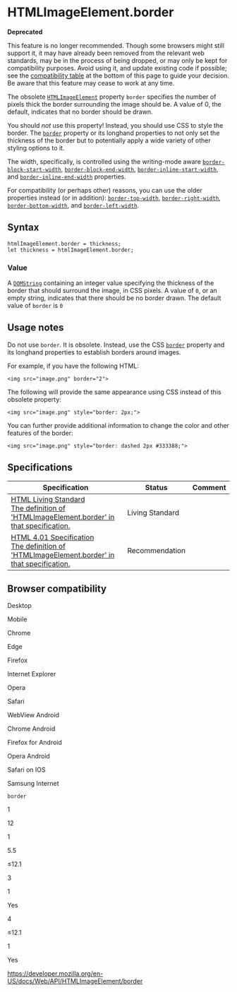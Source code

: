 # HTMLImageElement.border

**Deprecated**

This feature is no longer recommended. Though some browsers might still support it, it may have already been removed from the relevant web standards, may be in the process of being dropped, or may only be kept for compatibility purposes. Avoid using it, and update existing code if possible; see the [compatibility table](#browser_compatibility) at the bottom of this page to guide your decision. Be aware that this feature may cease to work at any time.

The obsolete [`HTMLImageElement`](../htmlimageelement) property `border` specifies the number of pixels thick the border surrounding the image should be. A value of 0, the default, indicates that no border should be drawn.

You should _not_ use this property! Instead, you should use CSS to style the border. The [`border`](https://developer.mozilla.org/en-US/docs/Web/CSS/border) property or its longhand properties to not only set the thickness of the border but to potentially apply a wide variety of other styling options to it.

The width, specifically, is controlled using the writing-mode aware [`border-block-start-width`](https://developer.mozilla.org/en-US/docs/Web/CSS/border-block-start-width), [`border-block-end-width`](https://developer.mozilla.org/en-US/docs/Web/CSS/border-block-end-width), [`border-inline-start-width`](https://developer.mozilla.org/en-US/docs/Web/CSS/border-inline-start-width), and [`border-inline-end-width`](https://developer.mozilla.org/en-US/docs/Web/CSS/border-inline-end-width) properties.

For compatibility (or perhaps other) reasons, you can use the older properties instead (or in addition): [`border-top-width`](https://developer.mozilla.org/en-US/docs/Web/CSS/border-top-width), [`border-right-width`](https://developer.mozilla.org/en-US/docs/Web/CSS/border-right-width), [`border-bottom-width`](https://developer.mozilla.org/en-US/docs/Web/CSS/border-bottom-width), and [`border-left-width`](https://developer.mozilla.org/en-US/docs/Web/CSS/border-left-width).

## Syntax

    htmlImageElement.border = thickness;
    let thickness = htmlImageElement.border;

### Value

A [`DOMString`](../domstring) containing an integer value specifying the thickness of the border that should surround the image, in CSS pixels. A value of `0`, or an empty string, indicates that there should be no border drawn. The default value of `border` is `0`

## Usage notes

Do not use `border`. It is obsolete. Instead, use the CSS [`border`](https://developer.mozilla.org/en-US/docs/Web/CSS/border) property and its longhand properties to establish borders around images.

For example, if you have the following HTML:

    <img src="image.png" border="2">

The following will provide the same appearance using CSS instead of this obsolete property:

    <img src="image.png" style="border: 2px;">

You can further provide additional information to change the color and other features of the border:

    <img src="image.png" style="border: dashed 2px #333388;">

## Specifications

<table><thead><tr class="header"><th>Specification</th><th>Status</th><th>Comment</th></tr></thead><tbody><tr class="odd"><td><a href="https://html.spec.whatwg.org/multipage/#dom-img-border">HTML Living Standard<br />
<span class="small">The definition of 'HTMLImageElement.border' in that specification.</span></a></td><td><span class="spec-living">Living Standard</span></td><td></td></tr><tr class="even"><td><a href="https://www.w3.org/TR/html401/struct/objects.html#h-13.7.3">HTML 4.01 Specification<br />
<span class="small">The definition of 'HTMLImageElement.border' in that specification.</span></a></td><td><span class="spec-rec">Recommendation</span></td><td></td></tr></tbody></table>

## Browser compatibility

Desktop

Mobile

Chrome

Edge

Firefox

Internet Explorer

Opera

Safari

WebView Android

Chrome Android

Firefox for Android

Opera Android

Safari on IOS

Samsung Internet

`border`

1

12

1

5.5

≤12.1

3

1

Yes

4

≤12.1

1

Yes

<a href="https://developer.mozilla.org/en-US/docs/Web/API/HTMLImageElement/border" class="_attribution-link">https://developer.mozilla.org/en-US/docs/Web/API/HTMLImageElement/border</a>
